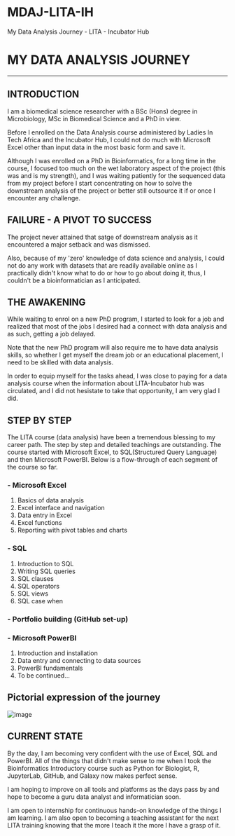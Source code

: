# MDAJ-LITA-IH
My Data Analysis Journey - LITA - Incubator Hub

# MY DATA ANALYSIS JOURNEY
---
## INTRODUCTION
I am a biomedical science researcher with a BSc (Hons) degree in Microbiology, MSc in Biomedical Science and a PhD in view.

Before I enrolled on the Data Analysis course administered by Ladies In Tech Africa and the Incubator Hub, I could not do much with Microsoft Excel other than input data in the most basic form and save it.

Although I was enrolled on a PhD in Bioinformatics, for a long time in the course, I focused too much on the wet laboratory aspect of the project (this was and is my strength), and I was waiting patiently for the sequenced data from my project before I start concentrating on how to solve the downstream analysis of the project or better still outsource it if or once I encounter any challenge.

## FAILURE - A PIVOT TO SUCCESS
The project never attained that satge of downstream analysis as it encountered a major setback and was dismissed.

Also, because of my 'zero' knowledge of data science and analysis, I could not do any work with datasets that are readily available online as I practically didn't know what to do or how to go about doing it, thus, I couldn't be a bioinformatician as I anticipated.

## THE AWAKENING
While waiting to enrol on a new PhD program, I started to look for a job and realized that most of the jobs I desired had a connect with data analysis and as such, getting a job delayed.

Note that the new PhD program will also require me to have data analysis skills, so whether I get myself the dream job or an educational placement, I need to be skilled with data analysis.

In order to equip myself for the tasks ahead, I was close to paying for a data analysis course when the information about LITA-Incubator hub was circulated, and I did not hesistate to take that opportunity, I am very glad I did.

## STEP BY STEP
The LITA course (data analysis) have been a tremendous blessing to my career path. The step by step and detailed teachings are outstanding. The course started with Microsoft Excel, to SQL(Structured Query Language) and then Microsoft PowerBI. Below is a flow-through of each segment of the course so far.
### - Microsoft Excel
  1. Basics of data analysis
  2. Excel interface and navigation
  3. Data entry in Excel
  4. Excel functions
  5. Reporting with pivot tables and charts
### - SQL
  1. Introduction to SQL
  2. Writing SQL queries
  3. SQL clauses
  4. SQL operators
  5. SQL views
  6. SQL case when
### - Portfolio building (GitHub set-up)
### - Microsoft PowerBI
  1. Introduction and installation
  2. Data entry and connecting to data sources
  3. PowerBI fundamentals
  4. To be continued...

## Pictorial expression of the journey
![image](https://github.com/user-attachments/assets/02cca2a6-6a90-42e7-9c86-37858a5f79a7)

## CURRENT STATE
By the day, I am becoming very confident with the use of Excel, SQL and PowerBI. All of the things that didn't make sense to me when I took the Bioinformatics Introductory course such as Python for Biologist, R, JupyterLab, GitHub, and Galaxy now makes perfect sense.

I am hoping to improve on all tools and platforms as the days pass by and hope to become a guru data analyst and informatician soon.

I am open to internship for continuous hands-on knowledge of the things I am learning. I am also open to becoming a teaching assistant for the next LITA training knowing that the more I teach it the more I have a grasp of it.


